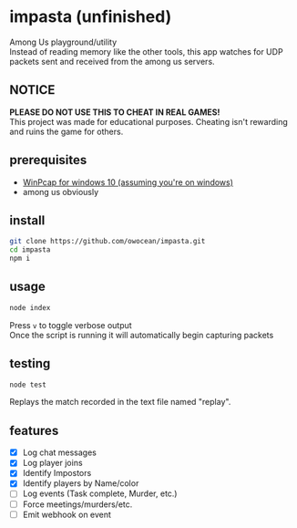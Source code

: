 # impasta (unfinished)
Among Us playground/utility  
Instead of reading memory like the other tools, this app watches for UDP packets sent and received from the among us servers.  

## NOTICE
**PLEASE DO NOT USE THIS TO CHEAT IN REAL GAMES!**  
This project was made for educational purposes. Cheating isn't rewarding and ruins the game for others.

## prerequisites
*  [WinPcap for windows 10 (assuming you're on windows)](https://nmap.org/npcap/)
* among us obviously

## install
```sh
git clone https://github.com/owocean/impasta.git
cd impasta
npm i
```

## usage
```sh
node index
```
Press `v` to toggle verbose output  
Once the script is running it will automatically begin capturing packets

## testing
```sh
node test
```
Replays the match recorded in the text file named "replay".

## features
- [x] Log chat messages
- [x] Log player joins
- [x] Identify Impostors
- [x] Identify players by Name/color
- [ ] Log events (Task complete, Murder, etc.)
- [ ] Force meetings/murders/etc.
- [ ] Emit webhook on event